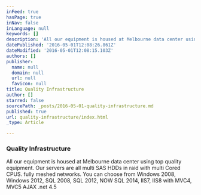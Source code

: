 ```yaml
---
inFeed: true
hasPage: true
inNav: false
inLanguage: null
keywords: []
description: 'All our equipment is housed at Melbourne data center using top quality equipment. Our servers are all multi SAS HDDs in raid with multi Cored CPUS. fully meshed networks. You can choose from Windows 2008, Windows 2012, SQL 2008, SQL 2012, NOW SQL 2014, IIS7, IIS8 with MVC4, MVC5 AJAX .net 4.5'
datePublished: '2016-05-01T12:08:26.861Z'
dateModified: '2016-05-01T12:08:15.103Z'
authors: []
publisher:
  name: null
  domain: null
  url: null
  favicon: null
title: Quality Infrastructure
author: []
starred: false
sourcePath: _posts/2016-05-01-quality-infrastructure.md
published: true
url: quality-infrastructure/index.html
_type: Article

---
```

### Quality Infrastructure

All our equipment is housed at Melbourne data center using top quality equipment. Our servers are all multi SAS HDDs in raid with multi Cored CPUS. fully meshed networks. You can choose from Windows 2008, Windows 2012, SQL 2008, SQL 2012, NOW SQL 2014, IIS7, IIS8 with MVC4, MVC5 AJAX .net 4.5